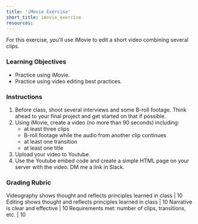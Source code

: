 ```yaml
---
title: 'iMovie Exercise'
short_title: imovie_exercise
resources:
---
```


For this exercise, you'll use iMovie to edit a short video combining several clips.

### Learning Objectives

- Practice using iMovie.
- Practice using video editing best practices.

### Instructions

1. Before class, shoot several interviews and some B-roll footage. Think ahead to your final project and get started on that if possible.
2. Using iMovie, create a video (no more than 90 seconds) including:
	- at least three clips
	- B-roll footage while the audio from another clip continues
	- at least one transition
	- at least one title
3. Upload your video to Youtube.
4. Use the Youtube embed code and create a simple HTML page on your server with the video. DM me a link in Slack.

### Grading Rubric

Videography shows thought and reflects principles learned in class | 10
Editing shows thought and reflects principles learned in class | 10
Narrative is clear and effective | 10
Requirements met: number of clips, transitions, etc. | 10
